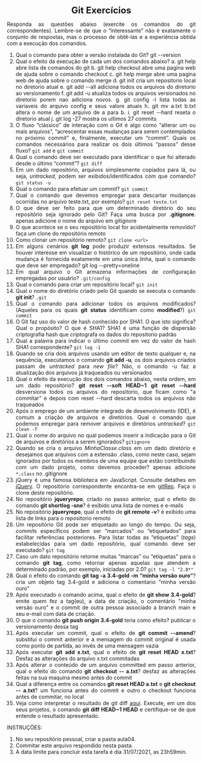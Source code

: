 <p style="text-align: center;"><font size="5"><b>Git Exercícios</b></font></p1></p>
<DIV align="justify">

Responda as questões abaixo (exercite os comandos do git correspondentes). Lembre-se de que o “interessante” não é exatamente o conjunto de respostas, mas o processo de obtê-las e a experiência obtida com a execução dos comandos.


1. Qual o comando para obter a versão instalada do Git?
  git --version
2. Qual o efeito da execução de cada um dos comandos abaixo?
  a. git help
  abre lista de comandos do git
  b. git help checkout
  abre uma pagina web de ajuda sobre o comando checkout
  c. git help merge
  abre uma pagina web de ajuda sobre o comando merge
  d. git init
  cria um repositorio local no diretorio atual
  e. git add --all
  adiciona todos os arquivos do diretorio ao versionamento 
  f. git add -u 
  atualiza todos os arquivos versionados no diretorio porem nao adiciona novos.
  g. git config -l
  lista todas as variaveis do arquivo config e seus valore atuais
  h. git mv a.txt b.txt
  altera o nome de um arquivo de a para b.
  i. git reset --hard
  reseta o diretorio atual
  j. git log -27
  mostra os ultimos 27 commits
3. O fluxo “clássico” de interação com o Git é algo como “alterar um ou mais arquivos”, “acrescentar essas mudanças para serem contemplados no próximo commit” e, finalmente, executar um “commit”. Quais os comandos necessários para realizar os dois últimos “passos” desse fluxo?
  `git add` e `git commit`
4. Qual o comando deve ser executado para identificar o que foi alterado desde o último “commit”?
  `git diff`
5. Em um dado repositório, arquivos simplesmente copiados para lá, ou seja, _untracked_, podem ser exibidos/identificados com que comando?
  `git status -u`
6. Qual o comando para efetuar um _commit_?
  `git commit`
7. Qual o comando que devemos empregar para descartar mudanças ocorridas no arquivo teste.txt, por exemplo? 
  `git reset teste.txt`
8. O que deve ser feito para que um determinado diretório do seu repositório seja ignorado pelo Git? Faça uma busca por **.gitignore**.
  apenas adicione o nome do arquivo em gitignore
9. O que acontece se o seu repositório local for acidentalmente removido?
  faça um clone do repositório remoto
10. Como clonar um repositório remoto?
  `git clone <url>`
11. Em alguns cenários **git log** pode produzir extensos resultados. Se houver interesse em visualizar o histórico de um repositório, onde cada mudança é fornecida exatamente em uma única linha, qual o comando que deve ser empregado?
  git log --pretty=oneline
12. Em qual arquivo o Git armazena informações de configuração empregadas por usuário?
  `.git/config`
13. Qual o comando para criar um repositório local?
  `git init`
14. Qual o nome do diretório criado pelo Git quando se executa o comando **git init**?
  `.git`
15. Qual o comando para adicionar todos os arquivos modificados? (Aqueles para os quais **git status** identificam como **modified**?)
  `git commit`
16. O Git faz uso do valor de hash conhecido por SHA1. O que isto significa? Qual o propósito? O que é SHA1?
  SHA1 é uma função de dispersão criptografia hash que criptografa os dados do repositorio padrão
17. Qual a palavra para indicar o último _commit_ em vez do valor de hash SHA1 correspondente?
  `git log -1`
18. Quando se cria dois arquivos usando um editor de texto qualquer e, na sequência, executamos o comando **git add -u**, os dois arquivos criados passam de _untracked_ para _new file_?
  Não, o comando -u faz a atualização dos arquivos já traqueados ou versionados
19. Qual o efeito da execução dos dois comandos abaixo, nesta ordem, em um dado repositório?
**git reset --soft HEAD~1**
**git reset --hard**
  desversiona todos os arquivos do repositorio, que ficam como "a commitar" e depois com reset --hard descarta todos os arquivos não traqueados
20. Após o emprego de um ambiente integrado de desenvolvimento (IDE), é comum a criação de arquivos e diretórios. Qual o comando que podemos empregar para remover arquivos e diretórios _untracked_?
  `git clean -f`
21. Qual o nome do arquivo no qual podemos inserir a indicação para o Git de arquivos e diretórios a serem ignorados?
  `gitignore`
22. Quando se cria o arquivo _MinhaClasse.class_ em um dado diretório e desejamos que arquivos com a extensão .class, como neste caso, sejam ignorados por todos os membros de uma equipe que estão contribuindo com um dado projeto, como devemos proceder?
  apenas adicione `*.class` no .gitignore
23. jQuery é uma famosa biblioteca em JavaScript. Consulte detalhes em [jQuery](http://jquery.com). O repositório correspondente encontra-se em [gitRep](https://github.com/jquery/jquery.git). Faça o clone deste repositório.
24. No repositório **jqueryrepo**, criado no passo anterior, qual o efeito do comando
**git shortlog -sne**?
  é exibido uma lista de nomes e e-mails
25. No repositório **jqueryrepo**, qual o efeito de **git remote -v**?
  é exibido uma lista de links para o repositorio remoto
26. Um repositório Git pode ser etiquetado ao longo do tempo. Ou seja, _commits_ específicos podem ser “marcados” ou “etiquetados” para facilitar referências posteriores. Para listar todas as “etiquetas” (_tags_) estabelecidas para um dado repositório, qual comando deve ser executado?
  `git tag`
27. Caso um dato repositório retorne muitas “marcas” ou “etiquetas” para o comando **git tag**, como retornar apenas aquelas que atendem a determinado padrão, por exemplo, iniciadas por 2.0?
  `git tag -l "2.0*"`
28. Qual o efeito do comando **git tag -a 3.4-gold -m “minha versão ouro”**?
  cria um objeto tag 3.4-gold e adiciona o comentario "minha versão ouro"
29. Após executado o comando acima, qual o efeito de **git show 3.4-gold**?
  emite quem fez a tag(eu), a data de criação, o comentário "minha versão ouro" e o commit de outra pessoa associado a branch main e seu e-mail com data de criação.
30. O que o comando **git push origin 3.4-gold** teria como efeito?
  publicar o versionamento dessa tag
31. Após executar um commit, qual o efeito de **git commit --amend**?
  substitui o commit anterior e a mensagem do commit original é usada como ponto de partida, ao invés de uma mensagem vazia
32. Após executar **git add x.txt**, qual o efeito de **git reset HEAD x.txt**?
  Desfaz as alterações do arquivo x.txt commitadas
33. Após alterar o conteúdo de um arquivo committed em passo anterior, qual o efeito do comando **git checkout -- a.txt**?
  desfaz as alterações feitas na sua maquina mesmo antes do commit
34. Qual a diferença entre os comandos **git reset HEAD a.txt** e **git checkout -- a.txt**?
  um funciona antes do commit e outro o checkout funciona antes de commitar, no local
35. Veja como interpretar o resultado de git diff [aqui](https://medium.com/therobinkim/how-to-read-a-git-diff-6c87a9dc47c5). Execute, em um dos seus projetos, o comando **git diff HEAD~1 HEAD** e certifique-se de que entende o resultado apresentado.

INSTRUÇÕES:

1. No seu repositório pessoal, criar a pasta aula04.
2. Commitar este arquivo respondido nesta pasta.
3. A data limite para concluir esta tarefa é dia 31/07/2021, as 23h59min.











</DIV/>
